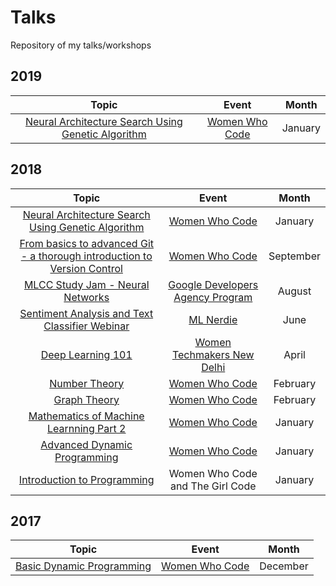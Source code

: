 # Talks
Repository of my talks/workshops

## 2019

| Topic                                                                 | Event                                   | Month     |
| :-------------------------------------------------------------------: | :-------------------------------------: | :-------: |
| [Neural Architecture Search Using Genetic Algorithm](https://docs.google.com/presentation/d/1xz3JcvRcVCgbvwzxKlpdDPNGPmKPkLe7HlwtnKJWB2A/edit?usp=sharing) | [Women Who Code](https://www.meetup.com/Women-Who-Code-Delhi/events/257638229/) | January |

## 2018

| Topic                                                                 | Event                                   | Month     |
| :-------------------------------------------------------------------: | :-------------------------------------: | :-------: |
| [Neural Architecture Search Using Genetic Algorithm](https://docs.google.com/presentation/d/1xz3JcvRcVCgbvwzxKlpdDPNGPmKPkLe7HlwtnKJWB2A/edit?usp=sharing) | [Women Who Code](https://www.meetup.com/Women-Who-Code-Delhi/events/257638229/) | January |
| [From basics to advanced Git - a thorough introduction to Version Control](https://docs.google.com/presentation/d/1CYEJ3UaKchmYSpv6ujJGPcc4fHgzL2g40j8fgc7voeg/edit?usp=sharing) | [Women Who Code](https://www.meetup.com/Women-Who-Code-Delhi/events/254111109/?read=1&_xtd=gatlbWFpbF9jbGlja9oAJDE2ZTU1MjA2LWUzMWMtNDIwOC1hZmIxLTVmYmE4ZGE4NTkyMw&_af=event&_af_eid=254111109) | September |
| [MLCC Study Jam - Neural Networks](https://docs.google.com/presentation/d/19-iM6mal-5GRpz6y-PSZaga2cuYUNqiJ_V_YTKUGLQM/edit?usp=sharing) | [Google Developers Agency Program](https://www.youtube.com/watch?v=gSmy6pY4yDs&feature=share) | August |
| [Sentiment Analysis and Text Classifier Webinar](https://docs.google.com/presentation/d/1uj0IefW4j3i_hDfxUgKuzw_YWh5sYCGavr0fqCttgr8/edit?usp=sharing) | [ML Nerdie](https://www.facebook.com/mlnerdie/videos/480282612408130) | June |
| [Deep Learning 101](https://docs.google.com/presentation/d/1GSieFi3Vz53VbpijSfV6a9ZJY5vLWlotc9xlYt8ldh4/edit?usp=sharing) | [Women Techmakers New Delhi](https://www.meetup.com/GDGNewDelhi/events/248254135/) | April |
| [Number Theory](https://github.com/shubhi-sareen/Deep-Dive-into-Competitive-Programming---Women-Who-Code-Delhi-Number-Theory) | [Women Who Code](https://www.meetup.com/Women-Who-Code-Delhi/events/247551851/) | February  |
| [Graph Theory](https://github.com/shubhi-sareen/Deep-Dive-into-Competitive-Programming---Women-Who-Code-Delhi-Graph-Theory) | [Women Who Code](https://www.meetup.com/Women-Who-Code-Delhi/events/246996186/) | February  |
| [Mathematics of Machine Learnning Part 2](https://github.com/shubhi-sareen/Mathematics-of-Machine-Learning-Part-2---Women-Who-Code-Delhi) | [Women Who Code](https://www.meetup.com/Women-Who-Code-Delhi/events/246927838/) | January  |
| [Advanced Dynamic Programming](https://github.com/shubhi-sareen/Deep-Dive-into-Competitive-Programming---Women-Who-Code-Delhi-Dynamic-Programming-) | [Women Who Code](https://www.meetup.com/Women-Who-Code-Delhi/events/246556323/) | January  |
| [Introduction to Programming](https://docs.google.com/presentation/d/1oeHk61-ddrVbqHkbCQgrsgehohAn5ZrR955MUZzDplc/edit?usp=sharing) | Women Who Code and The Girl Code | January |

## 2017

| Topic                                                                 | Event                                   | Month     |
| :-------------------------------------------------------------------: | :-------------------------------------: | :-------: |
| [Basic Dynamic Programming](https://github.com/shubhi-sareen/Deep-Dive-into-Competitive-Programming---Women-Who-Code-Delhi-Dynamic-Programming-) | [Women Who Code](https://www.meetup.com/Women-Who-Code-Delhi/events/243547695/) | December  |
